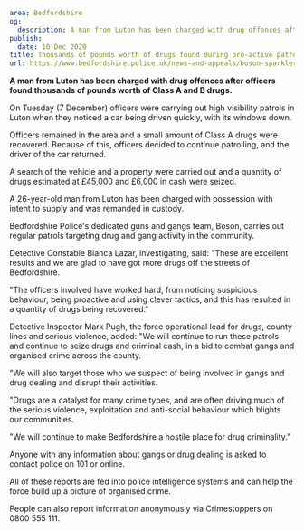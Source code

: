 ```yaml
area: Bedfordshire
og:
  description: A man from Luton has been charged with drug offences after officers found thousands of pounds worth of Class A and B drugs.
publish:
  date: 10 Dec 2020
title: Thousands of pounds worth of drugs found during pro-active patrol in Luton
url: https://www.bedfordshire.police.uk/news-and-appeals/boson-sparkler-luton-dec20
```

**A man from Luton has been charged with drug offences after officers found thousands of pounds worth of Class A and B drugs.**

On Tuesday (7 December) officers were carrying out high visibility patrols in Luton when they noticed a car being driven quickly, with its windows down.

Officers remained in the area and a small amount of Class A drugs were recovered. Because of this, officers decided to continue patrolling, and the driver of the car returned.

A search of the vehicle and a property were carried out and a quantity of drugs estimated at £45,000 and £6,000 in cash were seized.

A 26-year-old man from Luton has been charged with possession with intent to supply and was remanded in custody.

Bedfordshire Police's dedicated guns and gangs team, Boson, carries out regular patrols targeting drug and gang activity in the community.

Detective Constable Bianca Lazar, investigating, said: "These are excellent results and we are glad to have got more drugs off the streets of Bedfordshire.

"The officers involved have worked hard, from noticing suspicious behaviour, being proactive and using clever tactics, and this has resulted in a quantity of drugs being recovered."

Detective Inspector Mark Pugh, the force operational lead for drugs, county lines and serious violence, added: "We will continue to run these patrols and continue to seize drugs and criminal cash, in a bid to combat gangs and organised crime across the county.

"We will also target those who we suspect of being involved in gangs and drug dealing and disrupt their activities.

"Drugs are a catalyst for many crime types, and are often driving much of the serious violence, exploitation and anti-social behaviour which blights our communities.

"We will continue to make Bedfordshire a hostile place for drug criminality."

Anyone with any information about gangs or drug dealing is asked to contact police on 101 or online.

All of these reports are fed into police intelligence systems and can help the force build up a picture of organised crime.

People can also report information anonymously via Crimestoppers on 0800 555 111.
